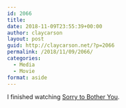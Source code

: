 ```yaml
---
id: 2066
title: 
date: 2018-11-09T23:55:39+00:00
author: claycarson
layout: post
guid: http://claycarson.net/?p=2066
permalink: /2018/11/09/2066/
categories:
  - Media
  - Movie
format: aside
---
```

I finished watching [Sorry to Bother You](https://www.imdb.com/title/tt5688932/?ref_=nv_sr_1).